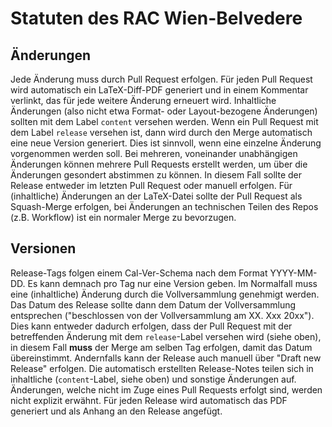 # Statuten des RAC Wien-Belvedere

## Änderungen

Jede Änderung muss durch Pull Request erfolgen.
Für jeden Pull Request wird automatisch ein LaTeX-Diff-PDF generiert und in einem Kommentar verlinkt, das für jede weitere Änderung erneuert wird.
Inhaltliche Änderungen (also nicht etwa Format- oder Layout-bezogene Änderungen) sollten mit dem Label `content` versehen werden.
Wenn ein Pull Request mit dem Label `release` versehen ist, dann wird durch den Merge automatisch eine neue Version generiert.
Dies ist sinnvoll, wenn eine einzelne Änderung vorgenommen werden soll.
Bei mehreren, voneinander unabhängigen Änderungen können mehrere Pull Requests erstellt werden, um über die Änderungen gesondert abstimmen zu können.
In diesem Fall sollte der Release entweder im letzten Pull Request oder manuell erfolgen.
Für (inhaltliche) Änderungen an der LaTeX-Datei sollte der Pull Request als Squash-Merge erfolgen, bei Änderungen an technischen Teilen des Repos (z.B. Workflow) ist ein normaler Merge zu bevorzugen.

## Versionen

Release-Tags folgen einem Cal-Ver-Schema nach dem Format YYYY-MM-DD.
Es kann demnach pro Tag nur eine Version geben.
Im Normalfall muss eine (inhaltliche) Änderung durch die Vollversammlung genehmigt werden.
Das Datum des Release sollte dann dem Datum der Vollversammlung entsprechen ("beschlossen von der Vollversammlung am XX. Xxx 20xx").
Dies kann entweder dadurch erfolgen, dass der Pull Request mit der betreffenden Änderung mit dem `release`-Label versehen wird (siehe oben), in diesem Fall **muss** der Merge am selben Tag erfolgen, damit das Datum übereinstimmt.
Andernfalls kann der Release auch manuell über "Draft new Release" erfolgen.
Die automatisch erstellten Release-Notes teilen sich in inhaltliche (`content`-Label, siehe oben) und sonstige Änderungen auf.
Änderungen, welche nicht im Zuge eines Pull Requests erfolgt sind, werden nicht explizit erwähnt.
Für jeden Release wird automatisch das PDF generiert und als Anhang an den Release angefügt.
